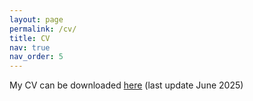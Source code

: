 ```yaml
---
layout: page
permalink: /cv/
title: CV
nav: true
nav_order: 5
---
```


My CV can be downloaded [here](https://wenhaojiangsoc.github.io/assets/pdf/example_pdf.pdf) (last update June 2025)
